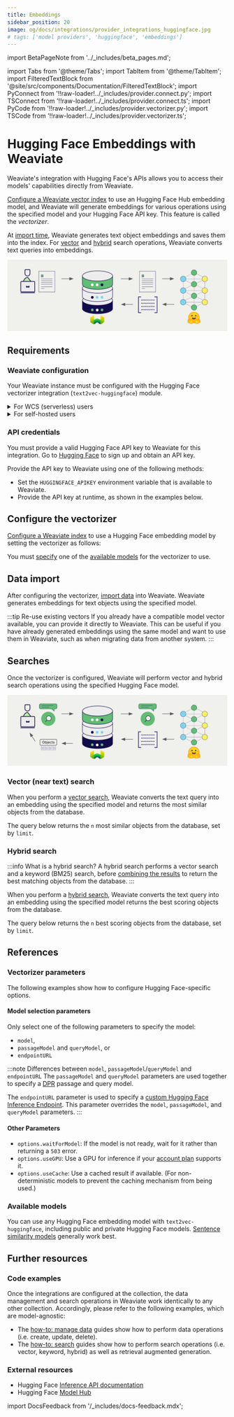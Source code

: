 ```yaml
---
title: Embeddings
sidebar_position: 20
image: og/docs/integrations/provider_integrations_huggingface.jpg
# tags: ['model providers', 'huggingface', 'embeddings']
---
```


import BetaPageNote from '../_includes/beta_pages.md';

<BetaPageNote />

import Tabs from '@theme/Tabs';
import TabItem from '@theme/TabItem';
import FilteredTextBlock from '@site/src/components/Documentation/FilteredTextBlock';
import PyConnect from '!!raw-loader!../_includes/provider.connect.py';
import TSConnect from '!!raw-loader!../_includes/provider.connect.ts';
import PyCode from '!!raw-loader!../_includes/provider.vectorizer.py';
import TSCode from '!!raw-loader!../_includes/provider.vectorizer.ts';

# Hugging Face Embeddings with Weaviate

Weaviate's integration with Hugging Face's APIs allows you to access their models' capabilities directly from Weaviate.

[Configure a Weaviate vector index](#configure-the-vectorizer) to use an Hugging Face Hub embedding model, and Weaviate will generate embeddings for various operations using the specified model and your Hugging Face API key. This feature is called the *vectorizer*.

At [import time](#data-import), Weaviate generates text object embeddings and saves them into the index. For [vector](#vector-near-text-search) and [hybrid](#hybrid-search) search operations, Weaviate converts text queries into embeddings.

![Embedding integration illustration](../_includes/integration_huggingface_embedding.png)

## Requirements

### Weaviate configuration

Your Weaviate instance must be configured with the Hugging Face vectorizer integration (`text2vec-huggingface`) module.

<details>
  <summary>For WCS (serverless) users</summary>

This integration is enabled by default on Weaviate Cloud (WCD) serverless managed instances.

</details>

<details>
  <summary>For self-hosted users</summary>

- Check the [cluster metadata](../../config-refs/meta.md) to verify if the module is enabled.
- Follow the [how-to configure modules](../../configuration/modules.md) guide to enable the module in Weaviate.

</details>

### API credentials

You must provide a valid Hugging Face API key to Weaviate for this integration. Go to [Hugging Face](https://huggingface.co/docs/api-inference/en/quicktour) to sign up and obtain an API key.

Provide the API key to Weaviate using one of the following methods:

- Set the `HUGGINGFACE_APIKEY` environment variable that is available to Weaviate.
- Provide the API key at runtime, as shown in the examples below.

<Tabs groupId="languages">

 <TabItem value="py" label="Python (v4)">
    <FilteredTextBlock
      text={PyConnect}
      startMarker="# START HuggingFaceInstantiation"
      endMarker="# END HuggingFaceInstantiation"
      language="py"
    />
  </TabItem>

 <TabItem value="js" label="JS/TS (Beta)">
    <FilteredTextBlock
      text={TSConnect}
      startMarker="// START HuggingFaceInstantiation"
      endMarker="// END HuggingFaceInstantiation"
      language="ts"
    />
  </TabItem>

</Tabs>

## Configure the vectorizer

[Configure a Weaviate index](../../manage-data/collections.mdx#specify-a-vectorizer) to use a Hugging Face embedding model by setting the vectorizer as follows:

<Tabs groupId="languages">
  <TabItem value="py" label="Python (v4)">
    <FilteredTextBlock
      text={PyCode}
      startMarker="# START BasicVectorizerHuggingFace"
      endMarker="# END BasicVectorizerHuggingFace"
      language="py"
    />
  </TabItem>

  <TabItem value="js" label="JS/TS (Beta)">
    <FilteredTextBlock
      text={TSCode}
      startMarker="// START BasicVectorizerHuggingFace"
      endMarker="// END BasicVectorizerHuggingFace"
      language="ts"
    />
  </TabItem>

</Tabs>

You must [specify](#vectorizer-parameters) one of the [available models](#available-models) for the vectorizer to use.

## Data import

After configuring the vectorizer, [import data](../../manage-data/import.mdx) into Weaviate. Weaviate generates embeddings for text objects using the specified model.

<Tabs groupId="languages">

 <TabItem value="py" label="Python (v4)">
    <FilteredTextBlock
      text={PyCode}
      startMarker="# START BatchImportExample"
      endMarker="# END BatchImportExample"
      language="py"
    />
  </TabItem>

 <TabItem value="js" label="JS/TS (Beta)">
    <FilteredTextBlock
      text={TSCode}
      startMarker="// START BatchImportExample"
      endMarker="// END BatchImportExample"
      language="ts"
    />
  </TabItem>

</Tabs>

:::tip Re-use existing vectors
If you already have a compatible model vector available, you can provide it directly to Weaviate. This can be useful if you have already generated embeddings using the same model and want to use them in Weaviate, such as when migrating data from another system.
:::

## Searches

Once the vectorizer is configured, Weaviate will perform vector and hybrid search operations using the specified Hugging Face model.

![Embedding integration at search illustration](../_includes/integration_huggingface_embedding_search.png)

### Vector (near text) search

When you perform a [vector search](../../search/similarity.md#search-with-text), Weaviate converts the text query into an embedding using the specified model and returns the most similar objects from the database.

The query below returns the `n` most similar objects from the database, set by `limit`.

<Tabs groupId="languages">

 <TabItem value="py" label="Python (v4)">
    <FilteredTextBlock
      text={PyCode}
      startMarker="# START NearTextExample"
      endMarker="# END NearTextExample"
      language="py"
    />
  </TabItem>

 <TabItem value="js" label="JS/TS (Beta)">
    <FilteredTextBlock
      text={TSCode}
      startMarker="// START NearTextExample"
      endMarker="// END NearTextExample"
      language="ts"
    />
  </TabItem>

</Tabs>

### Hybrid search

:::info What is a hybrid search?
A hybrid search performs a vector search and a keyword (BM25) search, before [combining the results](../../search/hybrid.md#change-the-ranking-method) to return the best matching objects from the database.
:::

When you perform a [hybrid search](../../search/hybrid.md), Weaviate converts the text query into an embedding using the specified model returns the best scoring objects from the database.

The query below returns the `n` best scoring objects from the database, set by `limit`.

<Tabs groupId="languages">

 <TabItem value="py" label="Python (v4)">
    <FilteredTextBlock
      text={PyCode}
      startMarker="# START HybridExample"
      endMarker="# END HybridExample"
      language="py"
    />
  </TabItem>

 <TabItem value="js" label="JS/TS (Beta)">
    <FilteredTextBlock
      text={TSCode}
      startMarker="// START HybridExample"
      endMarker="// END HybridExample"
      language="ts"
    />
  </TabItem>

</Tabs>

## References

### Vectorizer parameters

The following examples show how to configure Hugging Face-specific options.

#### Model selection parameters

Only select one of the following parameters to specify the model:

- `model`,
- `passageModel` and `queryModel`, or
- `endpointURL`

:::note Differences between `model`, `passageModel`/`queryModel` and `endpointURL`
The `passageModel` and `queryModel` parameters are used together to specify a [DPR](https://huggingface.co/docs/transformers/en/model_doc/dpr) passage and query model.

The `endpointURL` parameter is used to specify a [custom Hugging Face Inference Endpoint](https://huggingface.co/inference-endpoints). This parameter overrides the `model`, `passageModel`, and `queryModel` parameters.
:::

#### Other Parameters

- `options.waitForModel`: If the model is not ready, wait for it rather than returning a `503` error.
- `options.useGPU`: Use a GPU for inference if your [account plan](https://huggingface.co/inference-api#pricing) supports it.
- `options.useCache`: Use a cached result if available. (For non-deterministic models to prevent the caching mechanism from being used.)

<Tabs groupId="languages">
  <TabItem value="py" label="Python (v4)">
    <FilteredTextBlock
      text={PyCode}
      startMarker="# START FullVectorizerHuggingFace"
      endMarker="# END FullVectorizerHuggingFace"
      language="py"
    />
  </TabItem>

  <TabItem value="js" label="JS/TS (Beta)">
    <FilteredTextBlock
      text={TSCode}
      startMarker="// START FullVectorizerHuggingFace"
      endMarker="// END FullVectorizerHuggingFace"
      language="ts"
    />
  </TabItem>

</Tabs>

### Available models

You can use any Hugging Face embedding model with `text2vec-huggingface`, including public and private Hugging Face models. [Sentence similarity models](https://huggingface.co/models?pipeline_tag=sentence-similarity&sort=downloads) generally work best.

## Further resources

<!-- TODO: Add link to locally hosted version -->

### Code examples

Once the integrations are configured at the collection, the data management and search operations in Weaviate work identically to any other collection. Accordingly, please refer to the following examples, which are model-agnostic:

- The [how-to: manage data](../../manage-data/index.md) guides show how to perform data operations (i.e. create, update, delete).
- The [how-to: search](../../search/index.md) guides show how to perform search operations (i.e. vector, keyword, hybrid) as well as retrieval augmented generation.

### External resources

- Hugging Face [Inference API documentation](https://huggingface.co/docs/api-inference/en/quicktour)
- Hugging Face [Model Hub](https://huggingface.co/models)

import DocsFeedback from '/_includes/docs-feedback.mdx';

<DocsFeedback/>
